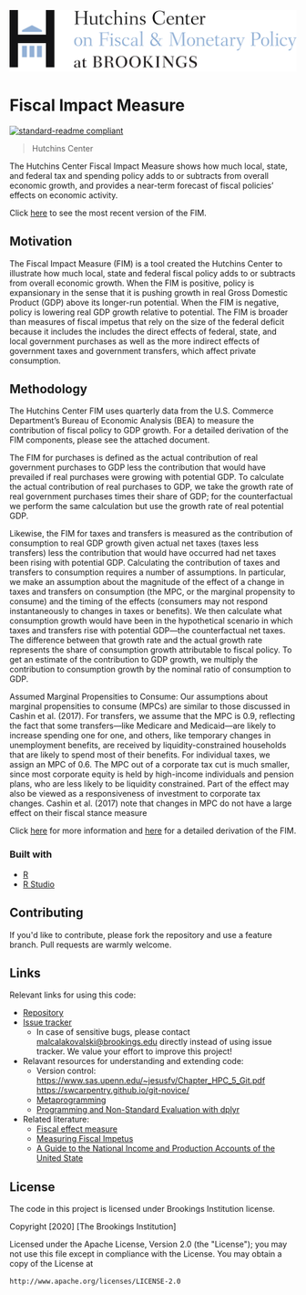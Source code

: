 
![Logo of the project](https://github.com/Hutchins-Center/Fiscal-Impact-Measure/blob/master/images/HC_NEW_BROOKINGS_RGB.jpg)

# Fiscal Impact Measure
[![standard-readme compliant](https://img.shields.io/badge/readme%20style-standard-brightgreen.svg?style=flat-square)](https://github.com/RichardLitt/standard-readme)

> Hutchins Center

The Hutchins Center Fiscal Impact Measure shows how much local, state, and federal tax and spending policy adds to or subtracts from overall economic growth, and provides a near-term forecast of fiscal policies’ effects on economic activity.

Click [here](https://www.brookings.edu/interactives/hutchins-center-fiscal-impact-measure/) to see the most recent version of the FIM.

## Motivation

The Fiscal Impact Measure (FIM) is a tool created the Hutchins Center to illustrate how much local, state and federal fiscal policy adds to or subtracts from overall economic growth. When the FIM is positive, policy is expansionary in the sense that it is pushing growth in real Gross Domestic Product (GDP) above its longer-run potential. When the FIM is negative, policy is lowering real GDP growth relative to potential. The FIM is broader than measures of fiscal impetus that rely on the size of the federal deficit because it includes the includes the direct effects of federal, state, and local government purchases as well as the more indirect effects of government taxes and government transfers, which affect private consumption.

## Methodology

The Hutchins Center FIM uses quarterly data from the U.S. Commerce Department’s Bureau of Economic Analysis (BEA) to measure the contribution of fiscal policy to GDP growth.  For a detailed derivation of the FIM components, please see the attached document.

The FIM for purchases is defined as the actual contribution of real government purchases to GDP less the contribution that would have prevailed if real purchases were growing with potential GDP. To calculate the actual contribution of real purchases to GDP, we take the growth rate of real government purchases times their share of GDP; for the counterfactual we perform the same calculation but use the growth rate of real potential GDP.

Likewise, the FIM for taxes and transfers is measured as the contribution of consumption to real GDP growth given actual net taxes (taxes less transfers) less the contribution that would have occurred had net taxes been rising with potential GDP. Calculating the contribution of taxes and transfers to consumption requires a number of assumptions. In particular, we make an assumption about the magnitude of the effect of a change in taxes and transfers on consumption (the MPC, or the marginal propensity to consume) and the timing of the effects (consumers may not respond instantaneously to changes in taxes or benefits). We then calculate what consumption growth would have been in the hypothetical scenario in which taxes and transfers rise with potential GDP—the counterfactual net taxes. The difference between that growth rate and the actual growth rate represents the share of consumption growth attributable to fiscal policy. To get an estimate of the contribution to GDP growth, we multiply the contribution to consumption growth by the nominal ratio of consumption to GDP.

Assumed Marginal Propensities to Consume: Our assumptions about marginal propensities to consume (MPCs) are similar to those discussed in Cashin et al. (2017). For transfers, we assume that the MPC is 0.9, reflecting the fact that some transfers—like Medicare and Medicaid—are likely to increase spending one for one, and others, like temporary changes in unemployment benefits, are received by liquidity-constrained households that are likely to spend most of their benefits. For individual taxes, we assign an MPC of 0.6. The MPC out of a corporate tax cut is much smaller, since most corporate equity is held by high-income individuals and pension plans, who are less likely to be liquidity constrained. Part of the effect may also be viewed as a responsiveness of investment to corporate tax changes. Cashin et al. (2017) note that changes in MPC do not have a large effect on their fiscal stance measure

Click [here](https://www.brookings.edu/research/the-hutchins-centers-fiscal-impact-measure/) for more information and [here](https://www.brookings.edu/interactives/hutchins-center-fiscal-impact-measure/) for a detailed derivation of the FIM. 
### Built with
* [R](https://www.r-project.org/)
* [R Studio](https://rstudio.com/)


## Contributing

If you'd like to contribute, please fork the repository and use a feature
branch. Pull requests are warmly welcome.


## Links

Relevant links for using this code:
- [Repository](https://github.com/Hutchins-Center/Fiscal-Impact-Measure)
- [Issue tracker](https://github.com/Hutchins-Center/Fiscal-Impact-Measure/issues)
  - In case of sensitive bugs, please contact malcalakovalski@brookings.edu
    directly instead of using issue tracker. We value your effort
    to improve this project!
- Relavant resources for understanding and extending code:
  - Version control: https://www.sas.upenn.edu/~jesusfv/Chapter_HPC_5_Git.pdf
                     https://swcarpentry.github.io/git-novice/
  - [Metaprogramming](https://adv-r.hadley.nz/#)
  - [Programming and Non-Standard Evaluation with dplyr](https://shipt.tech/https-shipt-tech-advanced-programming-and-non-standard-evaluation-with-dplyr-e043f89deb3d)
- Related literature:
  - [Fiscal effect measure](https://www.federalreserve.gov/econres/feds/files/2017061pap.pdf)
  - [Measuring Fiscal Impetus](https://www.chicagofed.org/publications/economic-perspectives/2014/3q-mcgranahan-berman)
  - [A Guide to the National Income and Production Accounts of the United State](http://piketty.pse.ens.fr/files/capitalisback/CountryData/USA/Methodo/NIPA%20Guide.pdf)


## License

The code in this project is licensed under Brookings Institution license.

Copyright [2020] [The Brookings Institution]

Licensed under the Apache License, Version 2.0 (the "License");
you may not use this file except in compliance with the License.
You may obtain a copy of the License at

    http://www.apache.org/licenses/LICENSE-2.0
